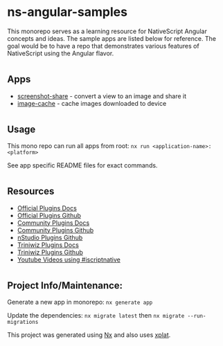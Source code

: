 # ns-angular-samples

This monorepo serves as a learning resource for NativeScript Angular concepts and ideas. The sample apps are listed below for reference. The goal would be to have a repo that demonstrates various features of NativeScript using the Angular flavor.

#

## Apps

- [screenshot-share](https://github.com/brianrclow/ns-angular-samples/tree/main/apps/nativescript-screenshot-share) - convert a view to an image and share it
- [image-cache](https://github.com/brianrclow/ns-angular-samples/tree/main/apps/nativescript-image-cache) - cache images downloaded to device

#

## Usage

This mono repo can run all apps from root: `nx run <application-name>:<platform>`

See app specific README files for exact commands.

#

## Resources

- [Official Plugins Docs](https://docs.nativescript.org/plugins/index.html)
- [Official Plugins Github](https://github.com/NativeScript)
- [Community Plugins Docs](https://nativescript-community.github.io)
- [Community Plugins Github](https://github.com/nativescript-community/)
- [nStudio Plugins Github](https://github.com/nstudio/nativescript-plugins)
- [Triniwiz Plugins Docs](https://triniwiz.github.io/nativescript-plugins/api-reference/)
- [Triniwiz Plugins Github](https://github.com/triniwiz/nativescript-plugins)
- [Youtube Videos using #iscriptnative](https://www.youtube.com/hashtag/iscriptnative)

#

## Project Info/Maintenance:

Generate a new app in monorepo: `nx generate app`

Update the dependencies: `nx migrate latest` then `nx migrate --run-migrations`

This project was generated using [Nx](https://nx.dev) and also uses [xplat](https://nstudio.io/xplat).
